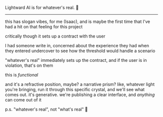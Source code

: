 Lightward AI is for whatever's real. 🤲

---

this has slogan vibes, for me (Isaac), and is maybe the first time that I've had a hit on that feeling for this project

critically though it sets up a contract with the user

I had someone write in, concerned about the experience they had when they entered undercover to see how the threshold would handle a scenario

"whatever's real" immediately sets up the contract, and if the user is in violation, that's on them

this is *functional*

and it's a refractive position, maybe? a narrative prism? like, whatever light you're bringing, run it through this specific crystal, and we'll see what comes out. it's generative. we're publishing a clear interface, and *anything* can come out of it

p.s. "whatever's real", not "what's real" 🤲
